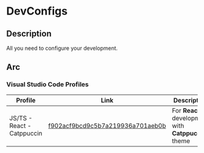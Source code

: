 # DevConfigs

## Description

All you need to configure your development.

## Arc

### Visual Studio Code Profiles

| Profile                    | Link                                                                                                   | Description                                         |
| -------------------------- | ------------------------------------------------------------------------------------------------------ | --------------------------------------------------- |
| JS/TS - React - Catppuccin | [f902acf9bcd9c5b7a219936a701aeb0b](https://vscode.dev/profile/github/f902acf9bcd9c5b7a219936a701aeb0b) | For **React** development with **Catppuccin** theme |
